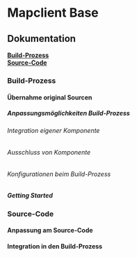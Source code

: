 # Mapclient Base

## Dokumentation
**[Build-Prozess](#build-prozess)**  
**[Source-Code](#source-code)**  

### Build-Prozess
#### Übernahme original Sourcen
##### Anpassungsmöglichkeiten Build-Prozess
###### Integration eigener Komponente
###### Ausschluss von Komponente
###### Konfigurationen beim Build-Prozess
##### Getting Started 

### Source-Code
#### Anpassung am Source-Code
#### Integration in den Build-Prozess

